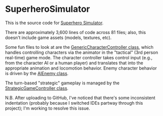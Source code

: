 # SuperheroSimulator

This is the source code for [Superhero Simulator](http://mahowald.org/superhero/).

There are approximately 3,600 lines of code across 81 files; also, this doesn't include game assets (models, textures, etc).

Some fun files to look at are the [GenericCharacterController class](https://github.com/mahowald/SuperheroSimulator/blob/master/scripts/Tactical/GenericCharacterController.cs), which handles controlling characters via the animator in the "tactical" (3rd person real-time) game mode. The character controller takes control input (e.g., from the character AI or a human player) and translates that into the appropriate animation and locomotion behavior. Enemy character behavior is driven by the [AIEnemy class](https://github.com/mahowald/SuperheroSimulator/blob/master/scripts/Tactical2/AIEnemy.cs). 

The turn-based "strategic" gameplay is managed by the [StrategicGameController class](https://github.com/mahowald/SuperheroSimulator/blob/master/scripts/Strategic/StrategicGameController.cs). 

N.B. After uploading to GitHub, I've noticed that there's some inconsistent indentation (probably because I switched IDEs partway through this project); I'm working to resolve this issue.
